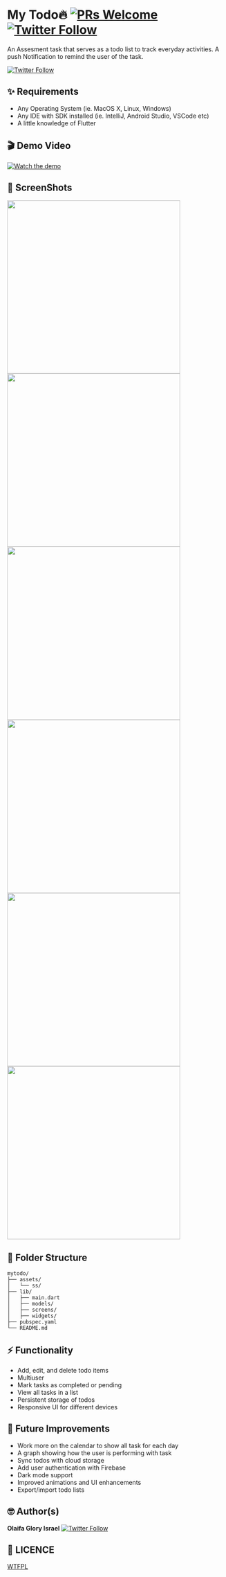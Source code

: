 # My Todo🔥 [![PRs Welcome](https://img.shields.io/badge/PRs-welcome-brightgreen.svg?style=flat-square)](http://makeapullrequest.com) [![Twitter Follow](https://img.shields.io/x/follow/kxSplash?style=social)](https://x.com/kxSplash)

An Assesment task that serves as a todo list to track everyday activities. A push Notification to remind the user of the task.

[![Twitter Follow](https://img.shields.io/x/follow/kxSplash?style=social)](https://x.com/kxSplash)

## ✨ Requirements

- Any Operating System (ie. MacOS X, Linux, Windows)
- Any IDE with SDK installed (ie. IntelliJ, Android Studio, VSCode etc)
- A little knowledge of Flutter

## 🎬 Demo Video

[![Watch the demo](https://img.youtube.com/vi/OK74VBVgZAw/0.jpg)](https://youtu.be/OK74VBVgZAw)

## 📸 ScreenShots

 <img src="assets/ss/1.png" width="400">   <img src="assets/ss/2.png" width="400"> 
 <img src="assets/ss/3.png" width="400">  <img src="assets/ss/4.png" width="400"> 
 <img src="assets/ss/5.png" width="400">  <img src="assets/ss/6.png" width="400"> 

## 📁 Folder Structure

```
mytodo/
├── assets/
│   └── ss/
├── lib/
│   ├── main.dart
│   ├── models/
│   ├── screens/
│   ├── widgets/
├── pubspec.yaml
└── README.md
```

## ⚡ Functionality

- Add, edit, and delete todo items
- Multiuser
- Mark tasks as completed or pending
- View all tasks in a list
- Persistent storage of todos
- Responsive UI for different devices

## 🚀 Future Improvements

- Work more on the calendar to show all task for each day
- A graph showing how the user is performing with task
- Sync todos with cloud storage
- Add user authentication with Firebase
- Dark mode support
- Improved animations and UI enhancements
- Export/import todo lists

## 🤓 Author(s)

**Olaifa Glory Israel** [![Twitter Follow](https://img.shields.io/x/follow/kxSplash?style=social)](https://x.com/kxSplash)

## 🔖 LICENCE

[WTFPL](http://www.wtfpl.net/about/)